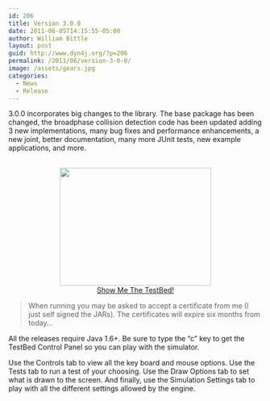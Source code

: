 ```yaml
---
id: 206
title: Version 3.0.0
date: 2011-06-05T14:15:55-05:00
author: William Bittle
layout: post
guid: http://www.dyn4j.org/?p=206
permalink: /2011/06/version-3-0-0/
image: /assets/gears.jpg
categories:
  - News
  - Release
---
```

3.0.0 incorporates big changes to the library. The base package has been changed, the broadphase collision detection code has been updated adding 3 new implementations, many bug fixes and performance enhancements, a new joint, better documentation, many more JUnit tests, new example applications, and more.  


<div style="text-align: center;">
  <a href="http://www.dyn4j.org/TestBed/latest/dyn4j-TestBed.jnlp" target="_self"><br /> <img loading="lazy" src="http://www.dyn4j.org/TestBed/screenshot-v3.0.0.png" width="300" height="234" /><br /> Show Me The TestBed!<br /> </a>
</div>

<div style="text-align: center;">
</div>

> When running you may be asked to accept a certificate from me (I just self signed the JARs). The certificates will expire six months from today&#8230;

All the releases require Java 1.6+. Be sure to type the &#8220;c&#8221; key to get the TestBed Control Panel so you can play with the simulator.

Use the Controls tab to view all the key board and mouse options. Use the Tests tab to run a test of your choosing. Use the Draw Options tab to set what is drawn to the screen. And finally, use the Simulation Settings tab to play with all the different settings allowed by the engine.